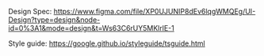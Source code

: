 Design Spec: https://www.figma.com/file/XP0UJUNIP8dEv6lqgWMQEg/UI-Design?type=design&node-id=0%3A1&mode=design&t=Ws63C6rUY5MKlrlE-1

Style guide: https://google.github.io/styleguide/tsguide.html
